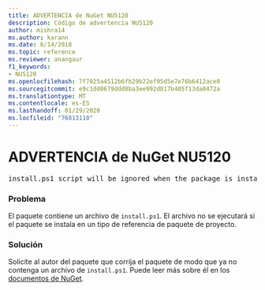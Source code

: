 ```yaml
---
title: ADVERTENCIA de NuGet NU5120
description: Código de advertencia NU5120
author: mishra14
ms.author: karann
ms.date: 8/14/2018
ms.topic: reference
ms.reviewer: anangaur
f1_keywords:
- NU5120
ms.openlocfilehash: 7f7025a4512b6fb29b22ef95d5e7e76b6412ace0
ms.sourcegitcommit: e9c1dd0679ddd8ba3ee992d817b405f13da0472a
ms.translationtype: MT
ms.contentlocale: es-ES
ms.lasthandoff: 01/29/2020
ms.locfileid: "76813110"
---
```

# <a name="nuget-warning-nu5120"></a>ADVERTENCIA de NuGet NU5120
<pre>install.ps1 script will be ignored when the package is installed after the migration.</pre>

### <a name="issue"></a>Problema

El paquete contiene un archivo de `install.ps1`. El archivo no se ejecutará si el paquete se instala en un tipo de referencia de paquete de proyecto.


### <a name="solution"></a>Solución

Solicite al autor del paquete que corrija el paquete de modo que ya no contenga un archivo de `install.ps1`. Puede leer más sobre él en los [documentos de NuGet](../../consume-packages/migrate-packages-config-to-package-reference.md).
